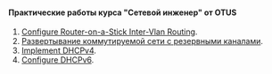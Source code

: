 #### Практические работы курса "Сетевой инженер" от OTUS

1. [Configure Router-on-a-Stick Inter-Vlan Routing](lab01/).
2. [Развертывание коммутируемой сети с резервными каналами](Lab02/).
3. [Implement DHCPv4](Lab03/).
4. [Configure DHCPv6](Lab04/).